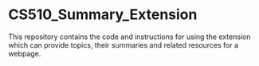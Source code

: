 # CS510_Summary_Extension
This repository contains the code and instructions for using the extension which can provide topics, their summaries and related resources for a webpage.
